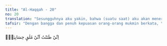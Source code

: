 ```yaml
---
title: "Al-Haqqah - 20"
no: 20
translation: "Sesungguhnya aku yakin, bahwa (suatu saat) aku akan menerima perhitungan terhadap diriku. "
tafsir: "Dengan bangga dan penuh kepuasan orang-orang mukmin berkata, \"Aku telah yakin bahwa Tuhan akan menghisabku dan aku akan mempertanggungjawabkan seluruh perbuatanku hari ini. Karena itulah, selama hidup di dunia aku beriman kepada Allah serta melaksanakan perintah dan menjauhi larangan-Nya yang disampaikan Nabi Muhammad. Aku pun yakin bahwa Tuhanku akan menghisab dan menimbang amal perbuatanku.\"\n\nMenurut adh-ahhak, setiap perkataan dhann (dugaan) yang berhubungan dengan orang-orang yang beriman, yang terdapat dalam Al-Qur'an berarti yakin, dan kalau berhubungan dengan orang-orang kafir berarti ragu-ragu.\n\nAl-hasan berkata, \"Sesungguhnya orang-orang yang beriman mempunyai dugaan yang mendekati keyakinan (dhann) yang paling baik kepada Tuhannya, lalu mereka meningkatkan amalnya untuk akhirat, sedangkan orang-orang munafik mempunyai keragu-raguan (dhann) yang paling buruk terhadap Tuhannya; maka ia mempunyai amal yang buruk pula untuk akhirat.\"\n\nDemikian pula dalam ayat ini. Perkataan dhanantu berarti \"aku yakin\" bukan \"aku ragu\", atau \"aku menduga\". Arti yang semakna dengan ini terdapat pula pada firman Allah:\n\nMengapa orang-orang mukmin dan mukminat tidak berbaik sangka terhadap diri mereka sendiri, ketika kamu mendengar berita bohong itu dan berkata, \"Ini adalah (suatu berita) bohong yang nyata.\" (an-Nur/24: 12)"
---
```


اِنِّيْ ظَنَنْتُ اَنِّيْ مُلٰقٍ حِسَابِيَهْۚ
